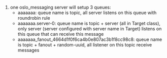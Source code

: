 1. one oslo_messaging server will setup 3 queues:
   * aaaaaaa: queue name is topic, all server listens on this queue with roundrobin rule
   * aaaaaaa.server-0: queue name is topic + server (all in Target class), only server (server configured with server name in Target) listens on this queue that can receive this message
   * aaaaaaa_fanout_4664d1f0f6ca4b0e807ac3b1f8cc98c8: queue name is topic + fanout + random-uuid, all listener on this topic receive messages
   
